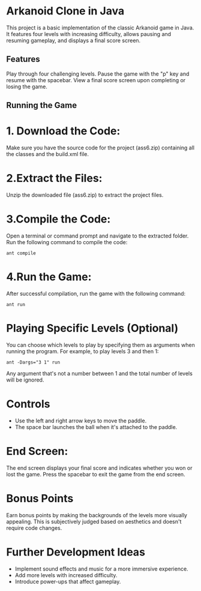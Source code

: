 # Arkanoid Clone in Java
This project is a basic implementation of the classic Arkanoid game in Java. It features four levels with increasing difficulty, allows pausing and resuming gameplay, and displays a final score screen.

## Features
Play through four challenging levels.
Pause the game with the "p" key and resume with the spacebar.
View a final score screen upon completing or losing the game.
## Running the Game
# 1. Download the Code:
Make sure you have the source code for the project (ass6.zip) containing all the classes and the build.xml file.

# 2.Extract the Files:
Unzip the downloaded file (ass6.zip) to extract the project files.

# 3.Compile the Code: 
Open a terminal or command prompt and navigate to the extracted folder. Run the following command to compile the code:
```shel
ant compile
```
# 4.Run the Game:  
After successful compilation, run the game with the following command:
```shel
ant run
```
# Playing Specific Levels (Optional)
You can choose which levels to play by specifying them as arguments when running the program. For example, to play levels 3 and then 1:
```shel
ant -Dargs="3 1" run
```
Any argument that's not a number between 1 and the total number of levels will be ignored.

# Controls
- Use the left and right arrow keys to move the paddle.
- The space bar launches the ball when it's attached to the paddle.
# End Screen:
The end screen displays your final score and indicates whether you won or lost the game. Press the spacebar to exit the game from the end screen.

# Bonus Points
Earn bonus points by making the backgrounds of the levels more visually appealing. This is subjectively judged based on aesthetics and doesn't require code changes.


# Further Development Ideas
- Implement sound effects and music for a more immersive experience.
- Add more levels with increased difficulty.
- Introduce power-ups that affect gameplay.

